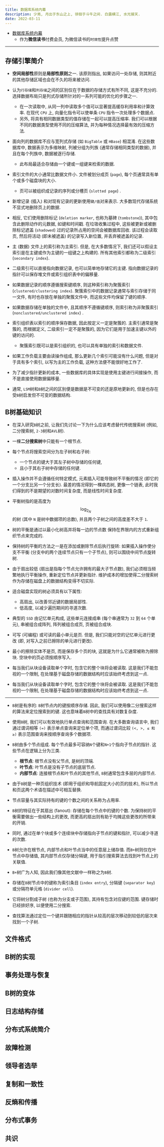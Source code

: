 ```yaml
---
title: 数据库系统内幕
description: 少焉, 月出于东山之上, 徘徊于斗牛之间. 白露横江, 水光接天.
date: 2022-03-11
---
```


* [数据库系统内幕](https://book.douban.com/subject/35078474/)
  - 作为**微信读书**付费会员, 为微信读书的`时效性`提升点赞

---

## 存储引擎简介

* **空间局部性**原则是**局部性原则**之一. 该原则指出,
  如果访问一处存储, 则其附近的其他存储区域也会在不久的将来被访问.

* 认为`行存储`和`列存储`之间的区别仅在于数据的存储方式有所不同, 这是不充分的.
  选择数据布局只是列式存储所针对的一系列可能的优化的步骤之一.
  - 在一次读取中, 从同一列中读取多个值可以显著提高缓存利用率和计算效率.
    在现代 `CPU` 上, 向量化指令可以使单条 `CPU` 指令一次处理多个数据点.
  - 另外, 将具有相同数据类型的值存储在一起可以提高压缩率.
    我们可以根据不同的数据类型使用不同的压缩算法,
    并为每种情况选择最有效的压缩方法.

* 面向列的数据库不应与宽列式存储 (如 `BigTable` 或 `HBase`) 相混淆.
  在这些数据库中, 数据表示为多维映射, 列被分组为列族 (通常存储相同类型的数据),
  并且在每个列族中, 数据被逐行存储.
  - 此布局最适合存储由一个键或一组键来检索的数据.

* 索引文件的大小通常比数据文件小. 文件被划分成页 (`page`),
  每个页通常具有单个或多个磁盘块的大小.
  - 页可以被组织成记录的序列或分槽页 (`slotted page`) .
* 新增记录 (插入) 和对现有记录的更新使用`键/值`对来表示.
  大多数现代存储系统不显式地删除页上的数据.
* 相反, 它们使用删除标记 (`deletion marker`, 也称为墓碑 (`tombstone`)),
  其中包含此删除动作的元数据, 如键和时间戳. 在垃圾收集过程中,
  这些被更新或被删除标记遮盖 (`shadowed`) 过的记录所占用的空间会被数据库回收.
  该过程会读取页, 然后将活动 (即未被遮盖) 的记录写入新位置, 并丢弃被遮盖的记录.

* 主 (数据) 文件上的索引称为主索引. 但是, 在大多数情况下,
  我们还可以假设主索引是在主键或作为主键的一组键之上构建的.
  所有其他索引都称为二级索引 (`secondary index`).
* 二级索引可以直接指向数据记录, 也可以简单地存储它的主键.
  指向数据记录的指针可以保存堆文件或索引组织表中的偏移量.

* 如果数据记录的顺序遵循搜索键顺序, 则这种索引称为聚簇索引
  (`clustered/clustering index`).
  聚簇索引中的数据记录通常与索引存储于同一文件,
  有时也存放在单独的聚簇文件中, 而这些文件均保留了键的顺序.
* 如果数据存储在单独的文件中, 且其顺序不遵循键顺序,
  则索引称为非聚簇索引 (`nonclustered/unclustered index`) .

* 索引组织表以索引的顺序保存数据, 因此按定义一定是聚簇的.
  主索引通常是聚簇的, 而根据定义, 二级索引一定不是聚簇的,
  因为它们是用于加速主键以外的键的访问的.
  - 聚簇索引既可以是索引组织的,
    也可以具有单独的索引和数据文件.

* 如果工作负载主要由读操作组成, 那么更新几个索引可能没有什么问题,
  但是对于具有多个索引, 以写为主的工作负载, 这种方法便不能很好地工作了.
* 为了减少指针更新的成本, 一些数据库的具体实现是使用主键进行间接操作,
  而不是直接使用数据偏移量.

* 通常, `LSM`树和`B`树之间的区别便是数据是不可变的还是原地更新的,
  但是也存在受`B`树启发但不可变的数据结构.

## B树基础知识

* 在深入研究`B`树之前, 让我们先讨论一下为什么应该考虑替代传统搜索树
  (例如, 二分搜索树, `2-3`树和`AVL`树).

* 一棵**二分搜索树**中只能有一个根节点.
* 每个节点将搜索空间分为左子树和右子树:
  - 一个节点的键大于其左子树中存储的任何键,
  - 且小于其右子树中存储的任何键.
* 插入操作并不会遵循任何特定模式, 元素插入可能导致树不平衡的情况
  (即它的一个分支比另一个分支长). 最差的情况得到一棵病态树, 更像一个链表,
  此时我们得到的不是期望的对数时间复杂度, 而是线性时间复杂度.

* 平衡树指的是高度为
  $$ \log_{2}_{N} $$
  的树 (其中 `N` 是树中数据项的总数),
  并且两个子树之间的高度差不大于 `1`.

* 树的平衡是通过以最小化树高并将每一边的节点数
  保持在界限内的方式重新组织节点来完成的.
* 保持树的平衡的方法之一是在添加或删除节点后执行旋转:
  如果插入操作使分支不平衡 (分支中的两个连续节点只有一个子节点),
  则可以围绕中间节点旋转树.

* 由于扇出较低 (扇出是指每个节点允许拥有的最大子节点数),
  我们必须相当频繁地执行平衡操作, 重新定位节点并更新指针.
  维护成本的增加使得二分搜索树作为存储在磁盘上的数据结构变得不切实际.

* 适合磁盘实现的树必须具有以下属性:
  - 高扇出, 以改善邻近键的数据局部性.
  - 低高度, 以减少遍历期间的寻道次数.

* 典型的 `SSD` 由记忆单元构成, 这些单元连接成串
  (每个串通常为 `32` 到 `64` 个单元),
  串被组合成阵列, 阵列被组合成页, 页被组合成块.
* 可写 (可编程) 或可读的最小单元是页. 但是, 我们只能对空的记忆单元进行更改
  (即, 对写入之前已擦除的单元进行更改).
* 最小的擦除实体不是页, 而是保存多个页的块, 这就是为什么它通常被称为擦除块.
  空块中的页必须按顺序写入.
* 每当我们从块设备读取单个字时, 包含它的整个块将会被读取.
  这是我们不能忽视的一个限制, 在处理基于磁盘存储的数据结构时应该始终考虑到这一点.

* 每当我们从块设备读取单个字时, 包含它的整个块将会被读取.
  这是我们不能忽视的一个限制,
  在处理基于磁盘存储的数据结构时应该始终考虑到这一点.

---

* `B`树是有序的: `B`树节点内的键按顺序存储. 因此,
  我们可以使用像二分搜索这样的算法来定位搜索到的键.
  这也意味着`B`树中的查找具有对数复杂度.
* 使用`B`树, 我们可以有效地执行单点查询和范围查询.
  在大多数查询语言中, 我们通过谓词相等 `(=)`
  表示单点查询来定位单个项, 而通过谓词比较
  `(<, >, ≤ 和 ≥)`
  表示范围查询来按顺序查询多个数据项.

* `B`树由多个节点组成. 每个节点最多可容纳`N`个键和`N+1`个指向子节点的指针.
  这些节点在逻辑上分为三类.
  - **根节点**: 根节点没有父节点, 是树的顶端.
  - **叶节点**: 叶节点是没有子节点的底层节点.
  - **内部节点**: 连接根节点和叶节点的其他节点,
    `B`树通常包含多层的内部节点.

* 由于`B`树是一种页组织技术 (即用于组织和导航固定大小的页的技术),
  所以节点和页这两个术语在描述中可相互替换.
* 节点容量与其实际持有的键的个数之间的关系称为占用率.
* `B`树的特征在于其扇出 (fanout):
  存储在每个节点中的键的个数. 为保持树的平衡需要做出一些结构上的更改,
  而更高的扇出则有助于均摊这些更改的所带来的开销.
* 同时, 通过在单个块或多个连续块中存储指向子节点的键和指针,
  可以减少寻道的次数.

* `B`树允许在根节点, 内部节点和叶节点当中的任意层上储存值.
  而`B+`树则仅在叶节点中存储值, 其内部节点仅存储分隔键,
  用于指引搜索算法去找到叶节点上的关联值.

* `B+`树广为人知, 因此我们像其他文献中一样称之为`B`树.

* 存储在`B`树节点中的键称为索引条目 (`index entry`),
  分隔键 (`separator key`) 或分隔符单元格 (`divider cell`).
* 它将树分割成子树 (也称为分支或子范围), 其持有包含对应键的范围.
  键存储时已经排好序, 以便使用二分搜索.
* 查找算法通过定位一个键并跟随相应的指针从较高的层次移动到较低的层次来找到一个子树.

## 文件格式

## B树的实现

## 事务处理与恢复

## B树的变体

## 日志结构存储

## 分布式系统简介

## 故障检测

## 领导者选举

## 复制和一致性

## 反熵和传播

## 分布式事务

## 共识
